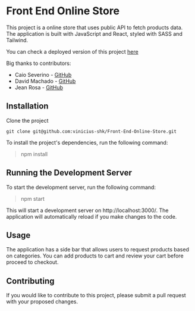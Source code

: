 # Front End Online Store

This project is a online store that uses public API to fetch products data. The application is built with JavaScript and React, styled with SASS and Tailwind.

You can check a deployed version of this project [here](https://vinicius-shk-front-end-online-store.vercel.app)

Big thanks to contributors:
 * Caio Severino - [GitHub](https://github.com/Caiosev)
 * David Machado - [GitHub](https://github.com/davidrmachado)
 * Jean Rosa - [GitHub](https://github.com/Jean-Rosa19)

## Installation

Clone the project

```git
git clone git@github.com:vinicius-shk/Front-End-Online-Store.git
```

To install the project's dependencies, run the following command:

> npm install

## Running the Development Server

To start the development server, run the following command:

> npm start


This will start a development server on http://localhost:3000/. The application will automatically reload if you make changes to the code.

## Usage

The application has a side bar that allows users to request products based on categories. You can add products to cart and review your cart before proceed to checkout.

## Contributing

If you would like to contribute to this project, please submit a pull request with your proposed changes.
